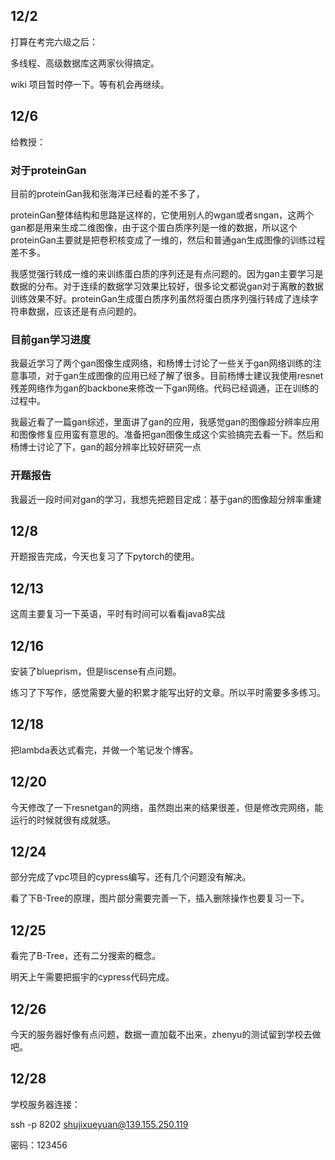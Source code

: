 ## 12/2

打算在考完六级之后：

多线程、高级数据库这两家伙得搞定。

wiki 项目暂时停一下。等有机会再继续。

## 12/6

给教授：

### 对于proteinGan

目前的proteinGan我和张海洋已经看的差不多了，

proteinGan整体结构和思路是这样的，它使用别人的wgan或者sngan，这两个gan都是用来生成二维图像，由于这个蛋白质序列是一维的数据，所以这个proteinGan主要就是把卷积核变成了一维的，然后和普通gan生成图像的训练过程差不多。

我感觉强行转成一维的来训练蛋白质的序列还是有点问题的。因为gan主要学习是数据的分布。对于连续的数据学习效果比较好，很多论文都说gan对于离散的数据训练效果不好。proteinGan生成蛋白质序列虽然将蛋白质序列强行转成了连续字符串数据，应该还是有点问题的。

### 目前gan学习进度

我最近学习了两个gan图像生成网络，和杨博士讨论了一些关于gan网络训练的注意事项，对于gan生成图像的应用已经了解了很多。目前杨博士建议我使用resnet残差网络作为gan的backbone来修改一下gan网络。代码已经调通，正在训练的过程中。

我最近看了一篇gan综述，里面讲了gan的应用，我感觉gan的图像超分辨率应用和图像修复应用蛮有意思的。准备把gan图像生成这个实验搞完去看一下。然后和杨博士讨论了下，gan的超分辨率比较好研究一点

### 开题报告

我最近一段时间对gan的学习，我想先把题目定成：基于gan的图像超分辨率重建

## 12/8

开题报告完成，今天也复习了下pytorch的使用。

## 12/13

这周主要复习一下英语，平时有时间可以看看java8实战

## 12/16

安装了blueprism，但是liscense有点问题。

练习了下写作，感觉需要大量的积累才能写出好的文章。所以平时需要多多练习。

## 12/18

把lambda表达式看完，并做一个笔记发个博客。

## 12/20

今天修改了一下resnetgan的网络，虽然跑出来的结果很差，但是修改完网络，能运行的时候就很有成就感。

## 12/24

部分完成了vpc项目的cypress编写，还有几个问题没有解决。

看了下B-Tree的原理，图片部分需要完善一下，插入删除操作也要复习一下。

## 12/25

看完了B-Tree，还有二分搜索的概念。

明天上午需要把振宇的cypress代码完成。

## 12/26

今天的服务器好像有点问题，数据一直加载不出来，zhenyu的测试留到学校去做吧。

## 12/28

学校服务器连接：

ssh -p 8202 shujixueyuan@139.155.250.119

密码：123456




